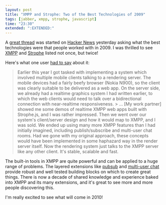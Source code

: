 ```yaml
---
layout: post
title: "XMPP and Strophe: Two of the Best Technologies of 2009"
tags: [jabber, xmpp, strophe, javascript]
time: "23:30"
extended: ":EXTENDED:"
---
```


A [great thread](http://news.ycombinator.com/item?id=1005884) was
started on [Hacker News](http://news.ycombinator.com) yesterday asking
what the best technologies were that people worked with in 2009. I was
thrilled to see [XMPP](http://xmpp.org) and
[Strophe](http://code.stanziq.com/strophe) listed not once, but twice!

Here's what one user [had to
say](http://news.ycombinator.com/item?id=1006060) about it:

> Earlier this year I got tasked with implementing a system which
  involved multiple mobile clients talking to a rendering server. The
  mobile devices had a fairly beefy browser (Nokia N900), so the
  client was clearly suitable to be delivered as a web app. On the
  server side, we already had a realtime graphics system I had written
  earlier, to which the web clients would need to talk over a
  bidirectional connection with near-realtime responsiveness.  > ...
> [My work partner] showed me some demos of realtime XMPP web apps
  built with Strophe.js, and I was rather impressed. Then we went over
  our system's client/server design and how it would map to XMPP, and
  I was sold.
> We ended up using many more XMPP features than I had
  initially imagined, including publish/subscribe and multi-user chat
  rooms. Had we gone with my original approach, these concepts would
  have been implemented in some haphazard way in the render server
  itself. Now the rendering system just talks to the XMPP server like
  any other client. It's stable, scalable and fast.

The built-in tools in XMPP are quite powerful and can be applied to a
huge range of problems. The layered extensions like
[pubsub](http://xmpp.org/tech/pubsub.shtml) and [multi-user
chat](http://xmpp.org/tech/muc.shtml) provide robust and well tested
building blocks on which to create great things. There is now a decade
of shared knowledge and experience baked into XMPP and its many
extensions, and it's great to see more and more people discovering
this.

I'm really excited to see what will come in 2010!
